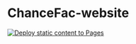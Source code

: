 # ChanceFac-website

[![Deploy static content to Pages](https://github.com/dyren-de/ChanceFac-website/actions/workflows/static.yml/badge.svg)](https://github.com/dyren-de/ChanceFac-website/actions/workflows/static.yml)
